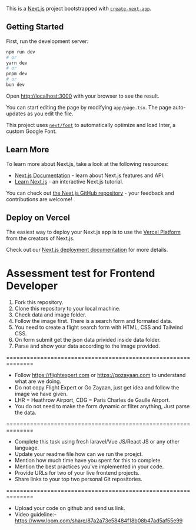 This is a [Next.js](https://nextjs.org/) project bootstrapped with [`create-next-app`](https://github.com/vercel/next.js/tree/canary/packages/create-next-app).

## Getting Started

First, run the development server:

```bash
npm run dev
# or
yarn dev
# or
pnpm dev
# or
bun dev
```

Open [http://localhost:3000](http://localhost:3000) with your browser to see the result.

You can start editing the page by modifying `app/page.tsx`. The page auto-updates as you edit the file.

This project uses [`next/font`](https://nextjs.org/docs/basic-features/font-optimization) to automatically optimize and load Inter, a custom Google Font.

## Learn More

To learn more about Next.js, take a look at the following resources:

- [Next.js Documentation](https://nextjs.org/docs) - learn about Next.js features and API.
- [Learn Next.js](https://nextjs.org/learn) - an interactive Next.js tutorial.

You can check out [the Next.js GitHub repository](https://github.com/vercel/next.js/) - your feedback and contributions are welcome!

## Deploy on Vercel

The easiest way to deploy your Next.js app is to use the [Vercel Platform](https://vercel.com/new?utm_medium=default-template&filter=next.js&utm_source=create-next-app&utm_campaign=create-next-app-readme) from the creators of Next.js.

Check out our [Next.js deployment documentation](https://nextjs.org/docs/deployment) for more details.
# Assessment test for Frontend Developer

1. Fork this repository.
2. Clone this repository to your local machine.
3. Check data and image folder.
4. Follow the image first. There is a search form and formated data.
5. You need to create a flight search form with HTML, CSS and Tailwind CSS.
6. On form submit get the json data privided inside data folder.
7. Parse and show your data according to the image provided.

==============================================================

-   Follow https://flightexpert.com or https://gozayaan.com to understand what are we doing.
-   Do not copy Flight Expert or Go Zayaan, just get idea and follow the image we have given.
-   LHR = Heathrow Airport, CDG = Paris Charles de Gaulle Airport.
-   You do not need to make the form dynamic or filter anything, Just parse the data.

==============================================================

-   Complete this task using fresh laravel/Vue JS/React JS or any other language.
-   Update your readme file how can we run the proejct.
-   Mention how much time have you spent for this to complete.
-   Mention the best practices you've implemented in your code.
-   Provide URLs for two of your live frontend projects.
-   Share links to your top two personal Git repositories.

==============================================================

-   Upload your code on github and send us link.
-   Video guideline:- https://www.loom.com/share/87a2a73e58484f18b08b47ad5af55e99
